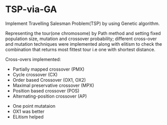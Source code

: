 # TSP-via-GA
Implement Travelling Salesman Problem(TSP) by using Genetic algorithm.

Representing the tour(one chromosome) by Path method and setting fixed population size, mutation and crossover probability; different cross-over and mutation techniques were implemented along with elitism to check the combination that returns most fittest tour i.e one with shortest distance.

Cross-overs implemented:
* Partially mapped crossover (PMX)
* Cycle crossover (CX)
* Order based Crossover (OX1, OX2)
* Maximal preservative crossover (MPX)
* Position based crossover (POS)
* Alternating-position crossover (AP)
- One point mutataion
- OX1 was better 
- ELitism helped
